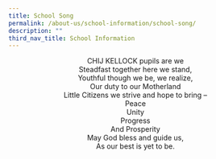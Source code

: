 ```yaml
---
title: School Song
permalink: /about-us/school-information/school-song/
description: ""
third_nav_title: School Information
---
```

<p align = "center" />CHIJ KELLOCK pupils are we
<br >Steadfast together here we stand,
<br >Youthful though we be, we realize,
<br >Our duty to our Motherland
<br >Little Citizens we strive and hope to bring –
<br >Peace
<br >Unity
<br >Progress
<br >And Prosperity
<br >May God bless and guide us,
<br >As our best is yet to be.</p>